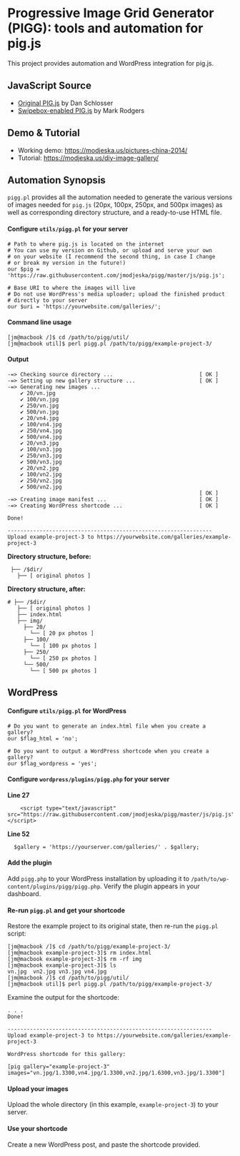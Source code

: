 # Progressive Image Grid Generator (PIGG): tools and automation for pig.js
This project provides automation and WordPress integration for pig.js.

## JavaScript Source
* [Original PIG.js](https://github.com/schlosser/pig.js) by Dan Schlosser
* [Swipebox-enabled PIG.js](https://github.com/mark-rodgers/pig.js) by Mark Rodgers

## Demo & Tutorial
* Working demo: https://modjeska.us/pictures-china-2014/
* Tutorial: https://modjeska.us/diy-image-gallery/

## Automation Synopsis
`pigg.pl` provides all the automation needed to generate the various versions of images needed for `pig.js` (20px, 100px, 250px, and 500px images) as well as corresponding directory structure, and a ready-to-use HTML file.

#### Configure `utils/pigg.pl` for your server

```
# Path to where pig.js is located on the internet
# You can use my version on Github, or upload and serve your own
# on your website (I recommend the second thing, in case I change
# or break my version in the future!)
our $pig = 'https://raw.githubusercontent.com/jmodjeska/pigg/master/js/pig.js';

# Base URI to where the images will live
# Do not use WordPress's media uploader; upload the finished product
# directly to your server
our $uri = 'https://yourwebsite.com/galleries/';
```

#### Command line usage

```
[jm@macbook /]$ cd /path/to/pigg/util/
[jm@macbook util]$ perl pigg.pl /path/to/pigg/example-project-3/
```

#### Output

```
-=> Checking source directory ...                           [ OK ]
-=> Setting up new gallery structure ...                    [ OK ]
-=> Generating new images ...                               
    ✔ 20/vn.jpg
    ✔ 100/vn.jpg
    ✔ 250/vn.jpg
    ✔ 500/vn.jpg
    ✔ 20/vn4.jpg
    ✔ 100/vn4.jpg
    ✔ 250/vn4.jpg
    ✔ 500/vn4.jpg
    ✔ 20/vn3.jpg
    ✔ 100/vn3.jpg
    ✔ 250/vn3.jpg
    ✔ 500/vn3.jpg
    ✔ 20/vn2.jpg
    ✔ 100/vn2.jpg
    ✔ 250/vn2.jpg
    ✔ 500/vn2.jpg
                                                            [ OK ]
-=> Creating image manifest ...                             [ OK ]
-=> Creating WordPress shortcode ...                        [ OK ]

Done!

----------------------------------------------------------------
Upload example-project-3 to https://yourwebsite.com/galleries/example-project-3
```

**Directory structure, before:**

```
 ├── /$dir/
   ├── [ original photos ]
```

**Directory structure, after:**

```
# ├── /$dir/
   ├── [ original photos ]
   ├── index.html
   ├── img/
     ├── 20/
       └── [ 20 px photos ]
     ├── 100/
       └── [ 100 px photos ]
     ├── 250/
       └── [ 250 px photos ]
     └── 500/
       └── [ 500 px photos ]
```

## WordPress

#### Configure `utils/pigg.pl` for WordPress


```
# Do you want to generate an index.html file when you create a gallery?
our $flag_html = 'no';

# Do you want to output a WordPress shortcode when you create a gallery?
our $flag_wordpress = 'yes';
```

#### Configure `wordpress/plugins/pigg.php` for your server

**Line 27**

```
    <script type="text/javascript" src="https://raw.githubusercontent.com/jmodjeska/pigg/master/js/pig.js"></script>
```

**Line 52**

```
  $gallery = 'https://yourserver.com/galleries/' . $gallery;
```

#### Add the plugin
Add `pigg.php` to your WordPress installation by uploading it to `/path/to/wp-content/plugins/pigg/pigg.php`. Verify the plugin appears in your dashboard.

#### Re-run `pigg.pl` and get your shortcode

Restore the example project to its original state, then re-run the `pigg.pl` script:

```
[jm@macbook /]$ cd /path/to/pigg/example-project-3/
[jm@macbook example-project-3]$ rm index.html
[jm@macbook example-project-3]$ rm -rf img
[jm@macbook example-project-3]$ ls
vn.jpg	vn2.jpg	vn3.jpg	vn4.jpg
[jm@macbook /]$ cd /path/to/pigg/util/
[jm@macbook util]$ perl pigg.pl /path/to/pigg/example-project-3/
```

Examine the output for the shortcode:

```
. . .
Done!

----------------------------------------------------------------
Upload example-project-3 to https://yourwebsite.com/galleries/example-project-3

WordPress shortcode for this gallery:

[pig gallery="example-project-3" images="vn.jpg/1.3300,vn4.jpg/1.3300,vn2.jpg/1.6300,vn3.jpg/1.3300"]
```

#### Upload your images
Upload the whole directory (in this example, `example-project-3`) to your server.

#### Use your shortcode
Create a new WordPress post, and paste the shortcode provided.
